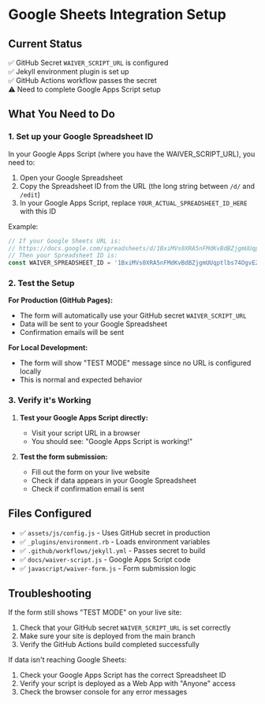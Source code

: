 # Google Sheets Integration Setup

## Current Status
✅ GitHub Secret `WAIVER_SCRIPT_URL` is configured  
✅ Jekyll environment plugin is set up  
✅ GitHub Actions workflow passes the secret  
⚠️ Need to complete Google Apps Script setup  

## What You Need to Do

### 1. Set up your Google Spreadsheet ID
In your Google Apps Script (where you have the WAIVER_SCRIPT_URL), you need to:

1. Open your Google Spreadsheet
2. Copy the Spreadsheet ID from the URL (the long string between `/d/` and `/edit`)
3. In your Google Apps Script, replace `YOUR_ACTUAL_SPREADSHEET_ID_HERE` with this ID

Example:
```javascript
// If your Google Sheets URL is:
// https://docs.google.com/spreadsheets/d/1BxiMVs0XRA5nFMdKvBdBZjgmUUqptlbs74OgvE2upms/edit
// Then your Spreadsheet ID is:
const WAIVER_SPREADSHEET_ID = '1BxiMVs0XRA5nFMdKvBdBZjgmUUqptlbs74OgvE2upms';
```

### 2. Test the Setup

**For Production (GitHub Pages):**
- The form will automatically use your GitHub secret `WAIVER_SCRIPT_URL`
- Data will be sent to your Google Spreadsheet
- Confirmation emails will be sent

**For Local Development:**
- The form will show "TEST MODE" message since no URL is configured locally
- This is normal and expected behavior

### 3. Verify it's Working

1. **Test your Google Apps Script directly:**
   - Visit your script URL in a browser
   - You should see: "Google Apps Script is working!"

2. **Test the form submission:**
   - Fill out the form on your live website
   - Check if data appears in your Google Spreadsheet
   - Check if confirmation email is sent

## Files Configured

- ✅ `assets/js/config.js` - Uses GitHub secret in production
- ✅ `_plugins/environment.rb` - Loads environment variables  
- ✅ `.github/workflows/jekyll.yml` - Passes secret to build
- ✅ `docs/waiver-script.js` - Google Apps Script code
- ✅ `javascript/waiver-form.js` - Form submission logic

## Troubleshooting

If the form still shows "TEST MODE" on your live site:
1. Check that your GitHub secret `WAIVER_SCRIPT_URL` is set correctly
2. Make sure your site is deployed from the main branch
3. Verify the GitHub Actions build completed successfully

If data isn't reaching Google Sheets:
1. Check your Google Apps Script has the correct Spreadsheet ID
2. Verify your script is deployed as a Web App with "Anyone" access
3. Check the browser console for any error messages
